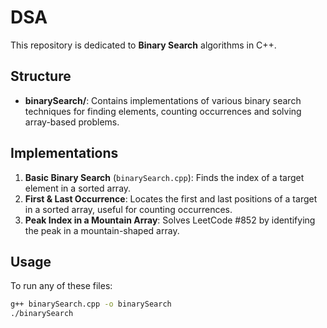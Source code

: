 # DSA

This repository is dedicated to **Binary Search** algorithms in C++.

## Structure

- **binarySearch/**: Contains implementations of various binary search techniques for finding elements, counting occurrences and solving array-based problems.

## Implementations

1. **Basic Binary Search** (`binarySearch.cpp`): Finds the index of a target element in a sorted array.
2. **First & Last Occurrence**: Locates the first and last positions of a target in a sorted array, useful for counting occurrences.
3. **Peak Index in a Mountain Array**: Solves LeetCode #852 by identifying the peak in a mountain-shaped array.

## Usage

To run any of these files:
```bash
g++ binarySearch.cpp -o binarySearch
./binarySearch
```
